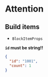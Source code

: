 # Attention

## Build items

- `BlockItemProps`

**`id` must be string!!**

```json
{
  "id": "1001",
  "count": 1
}
```
